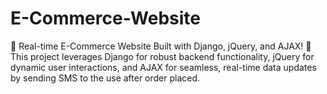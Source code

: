# E-Commerce-Website
🚀 Real-time E-Commerce Website Built with Django, jQuery, and AJAX! 🚀  This project leverages Django for robust backend functionality, jQuery for dynamic user interactions, and AJAX for seamless, real-time data updates by sending SMS to the use after order placed.
